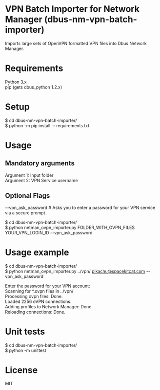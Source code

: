# VPN Batch Importer for Network Manager (dbus-nm-vpn-batch-importer)
Imports large sets of OpenVPN formatted VPN files into Dbus Network Manager.

# Requirements
Python 3.x  
pip (gets dbus_python 1.2.x)  

# Setup
$ cd dbus-nm-vpn-batch-importer/  
$ python -m pip install -r requirements.txt  

# Usage

## Mandatory arguments  
Argument 1: Input folder  
Argument 2: VPN Service username  

## Optional Flags  
--vpn_ask_password  # Asks you to enter a password for your VPN service via a secure prompt  


$ cd dbus-nm-vpn-batch-importer/  
$ python netman_ovpn_importer.py FOLDER_WITH_OVPN_FILES YOUR_VPN_LOGIN_ID --vpn_ask_password  

# Usage example
$ cd dbus-nm-vpn-batch-importer/  
$ python netman_ovpn_importer.py ../vpn/ pikachu@spacekitcat.com --vpn_ask_password  

Enter the password for your VPN account:  
Scanning for *.ovpn files in ../vpn/  
Processing ovpn files: Done.                                                          
Loaded 2256 oVPN connections.  
Adding profiles to Network Manager:  Done.                                                   
Reloading connections: Done.      

# Unit tests
$ cd dbus-nm-vpn-batch-importer/  
$ python -m unittest

# License
MIT  

